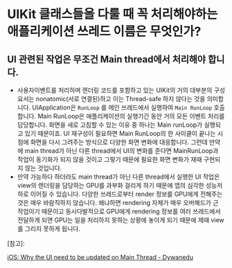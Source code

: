 # UIKit 클래스들을 다룰 때 꼭 처리해야하는 애플리케이션 쓰레드 이름은 무엇인가?



## UI 관련된 작업은 무조건 Main thread에서 처리해야 합니다.

- 사용자이벤트를 처리하며 렌더링 코드를 포함하고 있는 UIKit의 거의 대부분의 구성 요서는 nonatomic(서로 연결된)하고 이는 Thread-safe 하지 않다는 것을 의미합니다. UIApplication은 `RunLoop`  를 메인 쓰레드에서 실행하여 `Main RunLoop`  호출합니다. Main RunLoop은 애플리케이션의 실행기간 동안 거의 모든 이벤트 처리를 담당합니다. 화면을 새로 고침할 수 있는 이유 중 하나는 Main runLoop가 실행되고 있기 때문이죠. UI 재구성이 필요하면 Main RunLoop의 한 사이클이 끝나는 시점에 화면을 다시 그려주는 방식으로 다양한 화면 변화에 대응합니다. 그런데 만약에 main thread가 아닌 다른 thread에서 UI의 변화를 준다면 MainRunLoop과 작업이 동기화가 되지 않을 것이고 그렇기 때문에 필요한 화면 변화가 재때 구현되지 않는 것입니다.
- 만약 가능하다 하더라도 main thread가 아닌 다른 thread에서 실행한 UI 작업은 view의 렌더링을 담당하는 GPU를 과부화 걸리게 하기 때문에 앱의 심각한 성능저하로 이어질 수 있습니다. 다양한 쓰레드로부터 render 정보를 GPU에게 전해주는 것은 매우 바람직하지 않습니다. 왜냐하면 rendering 자체가 매우 오버해드가 근 작업이기 때문이고 동시다발적으로 GPU에게 rendering 정보를 여러 쓰레드에서 전달하게 되면 GPU는 일을 처리하지 못하는 상황에 놓이게 되기 때문에 제때 view를 그리지 못하게 됩니다.



[참고]:

[iOS: Why the UI need to be updated on Main Thread - Dywanedu](https://medium.com/@duwei199714/ios-why-the-ui-need-to-be-updated-on-main-thread-fd0fef070e7f)